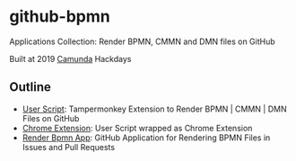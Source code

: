 # github-bpmn
Applications Collection: Render BPMN, CMMN and DMN files on GitHub 

Built at 2019 [Camunda](https://camunda.com/) Hackdays

## Outline

* [User Script](userscript/): Tampermonkey Extension to Render BPMN | CMMN | DMN Files on GitHub
* [Chrome Extension](chrome-ext/): User Script wrapped as Chrome Extension
* [Render Bpmn App](probot-app/): GitHub Application for Rendering BPMN Files in Issues and Pull Requests

